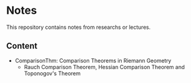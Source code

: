 # Notes

This repository contains notes from researchs or lectures.

## Content

- ComparisonThm: Comparison Theorems in Riemann Geometry
  - Rauch Comparison Theorem, Hessian Comparison Theorem and Toponogov's Theorem
